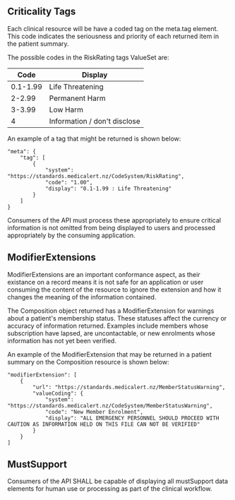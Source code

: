 
## Criticality Tags

Each clinical resource will be have a coded tag on the meta.tag element. This code indicates the seriousness and priority of each returned item in the patient summary. 

The possible codes in the RiskRating tags ValueSet are: 

| Code       | Display                      |
|------------|------------------------------|
|   0.1-1.99 | Life Threatening             |
|   2-2.99   | Permanent Harm               |
|   3-3.99   | Low Harm                     |
|   4        | Information / don't disclose |

An example of a tag that might be returned is shown below:

```
"meta": {
    "tag": [
        {
            "system": "https://standards.medicalert.nz/CodeSystem/RiskRating",
            "code": "1.00",
            "display": "0.1-1.99 : Life Threatening"
        }
    ]
}
```

Consumers of the API must process these appropriately to ensure critical information is not omitted from being displayed to users and processed appropriately by the consuming application.


## ModifierExtensions

ModifierExtensions are an important conformance aspect, as their existance on a record means it is not safe for an application or user consuming the content of the resource to ignore the extension and how it changes the meaning of the information contained. 

The Composition object returned has a ModifierExtension for warnings about a patient's membership status. These statuses affect the currency or accuracy of information returned. Examples include members whose subscription have lapsed, are uncontactable, or new enrolments whose information has not yet been verified. 

An example of the ModifierExtension that may be returned in a patient summary on the Composition resource is shown below:

```
"modifierExtension": [
    {
        "url": "https://standards.medicalert.nz/MemberStatusWarning",
        "valueCoding": {
            "system": "https://standards.medicalert.nz/CodeSystem/MemberStatusWarning",
            "code": "New Member Enrolment",
            "display": "ALL EMERGENCY PERSONNEL SHOULD PROCEED WITH CAUTION AS INFORMATION HELD ON THIS FILE CAN NOT BE VERIFIED"
        }
    }
]
```


## MustSupport

Consumers of the API SHALL be capable of displaying all mustSupport data elements for human use or processing as part of the clinical workflow. 

